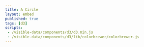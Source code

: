 ```yaml
---
title: A Circle
layout: embed
published: true
tags: [d3]
scripts:
 - /visible-data/components/d3/d3.min.js
 - /visible-data/components/d3/lib/colorbrewer/colorbrewer.js
---
```

<style type="text/css">
body,
html,
svg {
    position: relative;
    height: 100%;
    width: 100%;
}

svg {
    /***
    background-color: Steelblue;
    ***/
}

svg circle {
    stroke: white;
    stroke-width: 2px;
    fill: yellow;
}
</style>

<div id="canvas" title="Click me."></div>

<script type="text/javascript">
var margin = {top: 10, right: 10, bottom: 10, left: 10}
  , height = parseInt(d3.select('body').style('height'))
  , height = height - margin.top - margin.bottom
  , width  = parseInt(d3.select('#canvas').style('width'))
  , width  = width - margin.left - margin.right;

var colors = d3.keys(colorbrewer);

var svg = d3.select('#canvas').append('svg')
    .append('g')
    .style('width', width)
    .style('height', height);

function draw() {
    var radii = window.radii = d3.range(Math.round(Math.random() * 10)).map(function(d) {
        return Math.random() * 100;
    });

    var color = colors[Math.floor(Math.random() * colors.length)];

    var scale = d3.scale.ordinal()
        .range(colorbrewer[color][9]);

    var circle = svg.selectAll('circle')
        .data(radii, Number);

    circle.enter().append('circle')
        .attr('cx', function() { return Math.random() * width; })
        .attr('cy', function() { return Math.random() * height; })
        .attr('r', 0)
        .style('fill', scale)
      .transition()
        .duration(function() { return Math.random() * 2000; })
        .attr('r', Number);

    circle.exit()
        .transition()
        .duration(function() { return Math.random() * 2000; })
        .attr('r', 0)
        .remove();

    d3.select('body').transition()
        .duration(function() { return Math.random() * 2000; })
        .style('background-color', scale(0));
}

//var interval = setInterval(draw, 5 * 1000);

draw();

d3.select('body')
    .on('click', draw)
    .on('touchstart', draw);

</script>